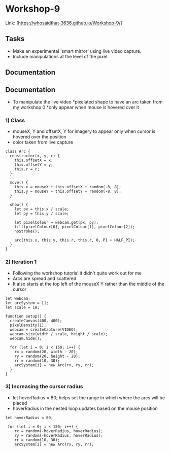 # Workshop-9
Link: [https://whosaidthat-3636.github.io/Workshop-9/]

## Tasks
- Make an experimental 'smart mirror' using live video capture.
- Include manipulations at the level of the pixel.

## Documentation
## Documentation
- To manipulate the live video
  *pixelated shape to have an arc taken from my workshop 0
  *only appear when mouse is hovered over it
  
### 1) Class
- mouseX, Y and offsetX, Y for imagery to appear only when cursor is hovered over the position
- color taken from live capture
```
class Arc {
  constructor(x, y, r) {
    this.offsetX = x; 
    this.offsetY = y; 
    this.r = r;      
  }

  move() {
    this.x = mouseX + this.offsetX + random(-8, 8);
    this.y = mouseY + this.offsetY + random(-8, 8);
  }

  show() {
    let px = this.x / scale;
    let py = this.y / scale;

    let pixelColour = webcam.get(px, py);
    fill(pixelColour[0], pixelColour[1], pixelColour[2]);
    noStroke();

    arc(this.x, this.y, this.r, this.r, 0, PI + HALF_PI);
  }
}

```

### 2) Iteration 1
- Following the workshop tutorial it didn't quite work out for me 
- Arcs are spread and scattered
- It also starts at the top left of the mouseX Y rather than the middle of the cursor
```
let webcam;
let arcSystem = [];
let scale = 18;

function setup() {
  createCanvas(400, 400);
  pixelDensity(1);
  webcam = createCapture(VIDEO);
  webcam.size(width / scale, height / scale);
  webcam.hide();

  for (let i = 0; i < 150; i++) {
    rx = random(20, width - 20); 
    ry = random(20, height - 20);
    rr = random(10, 30); 
    arcSystem[i] = new Arc(rx, ry, rr);
  }
}
```

### 3) Increasing the cursor radius
- let hoverRadius = 80; helps set the range in which where the arcs will be placed
- hoverRadius in the nested loop updates based on the mouse position
```
let hoverRadius = 80;

 for (let i = 0; i < 150; i++) {
    rx = random(-hoverRadius, hoverRadius); 
    ry = random(-hoverRadius, hoverRadius);
    rr = random(10, 30); 
    arcSystem[i] = new Arc(rx, ry, rr);
```
